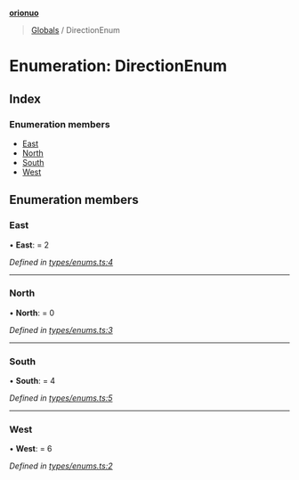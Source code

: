 **[orionuo](../README.md)**

> [Globals](../globals.md) / DirectionEnum

# Enumeration: DirectionEnum

## Index

### Enumeration members

* [East](directionenum.md#east)
* [North](directionenum.md#north)
* [South](directionenum.md#south)
* [West](directionenum.md#west)

## Enumeration members

### East

•  **East**:  = 2

*Defined in [types/enums.ts:4](https://github.com/msviha/orionuo/blob/9bdc691/src/types/enums.ts#L4)*

___

### North

•  **North**:  = 0

*Defined in [types/enums.ts:3](https://github.com/msviha/orionuo/blob/9bdc691/src/types/enums.ts#L3)*

___

### South

•  **South**:  = 4

*Defined in [types/enums.ts:5](https://github.com/msviha/orionuo/blob/9bdc691/src/types/enums.ts#L5)*

___

### West

•  **West**:  = 6

*Defined in [types/enums.ts:2](https://github.com/msviha/orionuo/blob/9bdc691/src/types/enums.ts#L2)*
